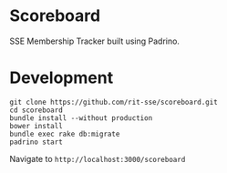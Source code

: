 # Scoreboard

SSE Membership Tracker built using Padrino.

# Development

```
git clone https://github.com/rit-sse/scoreboard.git
cd scoreboard
bundle install --without production
bower install
bundle exec rake db:migrate
padrino start
```
Navigate to `http://localhost:3000/scoreboard`
